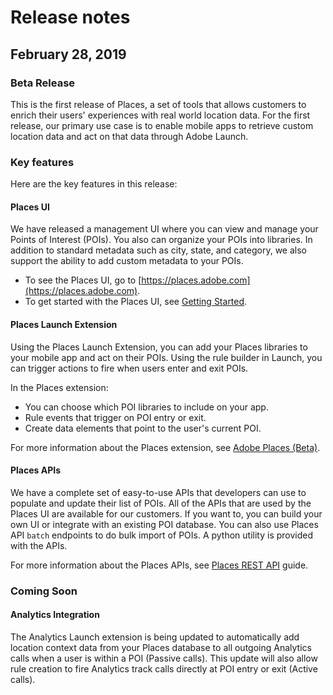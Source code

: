 # Release notes

## February 28, 2019

### Beta Release

This is the first release of Places, a set of tools that allows customers to enrich their users' experiences with real world location data. For the first release, our primary use case is to enable mobile apps to retrieve custom location data and act on that data through Adobe Launch.

### Key features

Here are the key features in this release:

#### Places UI 

We have released a management UI where you can view and manage your Points of Interest \(POIs\). You also can organize your POIs into libraries. In addition to standard metadata such as city, state, and category, we also support the ability to add custom metadata to your POIs.

* To see the Places UI, go to [https://places.adobe.com](https://places.adobe.com). 
* To get started with the Places UI, see [Getting Started](https://launch.gitbook.io/places-services-by-adobe-documentation/getting-started).

#### Places Launch Extension 

Using the Places Launch Extension, you can add your Places libraries to your mobile app and act on their POIs. Using the rule builder in Launch, you can trigger actions to fire when users enter and exit POIs.

In the Places extension: 

* You can choose which POI libraries to include on your app.
* Rule events that trigger on POI entry or exit.
* Create data elements that point to the user's current POI.

For more information about the Places extension, see [Adobe Places \(Beta\)](https://aep-sdks.gitbook.io/docs/using-mobile-extensions/places-extension).

#### Places APIs 

We have a complete set of easy-to-use APIs that developers can use to populate and update their list of POIs. All of the APIs that are used by the Places UI are available for our customers. If you want to, you can  build your own UI or integrate with an existing POI database. You can also use Places API `batch` endpoints to do bulk import of POIs. A python utility is provided with the APIs.

For more information about the Places APIs, see [Places REST API](https://launch.gitbook.io/places-developer-by-adobe-documentation/) guide.

### Coming Soon

#### Analytics Integration

The Analytics Launch extension is being updated to automatically add location context data from your Places database to all outgoing Analytics calls when a user is within a POI \(Passive calls\). This update will also allow rule creation to fire Analytics track calls directly at POI entry or exit \(Active calls\).

